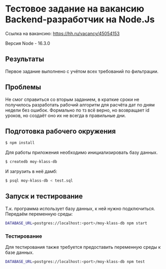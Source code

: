 # Тестовое задание на вакансию Backend-разработчик на Node.Js

Ссылка на вакансию: https://hh.ru/vacancy/45054153

Версия Node - 16.3.0

## Результаты

Первое задание выполнено с учётом всех требований по фильтрации.

## Проблемы

Не смог справиться со вторым заданием, в краткие сроки не получилось разработать рабочий алгоритм для расчёта дат по дням недели без ошибок. Формально по тз всё верно, но возвращает id уроков, но создаёт оно их не всегда в правильные дни.

## Подготовка рабочего окружения

```bash
$ npm install
```

Для работы приложения необходимо инициализировать базу данных. 

```bash
$ createdb moy-klass-db
```

И загрузить в неё дамб:

```bash
$ psql moy-klass-db < test.sql
```

## Запуск и тестирование

Т.к. программа использует базу данных, к ней нужно подключиться. Передаём переменную среды:

```bash
DATABASE_URL=postgres://localhost:<port>/moy-klass-db npm start
```

### Тестирование

Для тестирования также требуется предоставить переменную среды к базе данных.

```bash
DATABASE_URL=postgres://localhost:<port>/moy-klass-db npm test
```

